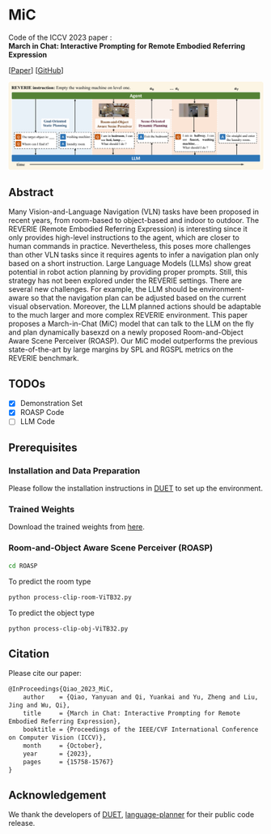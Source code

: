 # MiC
Code of the ICCV 2023 paper :
<br>**March in Chat: Interactive Prompting for Remote Embodied Referring Expression**<br>

[[Paper](https://arxiv.org/pdf/2308.10141.pdf)] [[GitHub](https://github.com/YanyuanQiao/MiC)]

![teaser](overview.png)

</p>

## Abstract
Many Vision-and-Language Navigation (VLN) tasks have been proposed in recent years, from room-based to object-based and indoor to outdoor. The REVERIE (Remote Embodied Referring Expression) is interesting since it only provides high-level instructions to the agent, which are closer to human commands in practice. Nevertheless, this poses more challenges than other VLN tasks since it requires agents to infer a navigation plan only based on a short instruction. Large Language Models (LLMs) show great potential in robot action planning by providing proper prompts. Still, this strategy has not been explored under the REVERIE settings. There are several new challenges. For example, the LLM should be environment-aware so that the navigation plan can be adjusted based on the current visual observation. Moreover, the LLM planned actions should be adaptable to the much larger and more complex REVERIE environment. This paper proposes a March-in-Chat (MiC) model that can talk to the LLM on the fly and plan dynamically basexzd on a newly proposed Room-and-Object Aware Scene Perceiver (ROASP). Our MiC model outperforms the previous state-of-the-art by large margins by SPL and RGSPL metrics on the REVERIE benchmark.

## TODOs

- [x] Demonstration Set
- [x] ROASP Code
- [ ] LLM Code 

## Prerequisites
### Installation and Data Preparation
Please follow the installation instructions in [DUET](https://github.com/cshizhe/VLN-DUET) to set up the environment.
### Trained Weights
Download the trained weights from [here](https://drive.google.com/drive/folders/1LfV3DBYcS_pS2rxAIYOX8sRGLdGFQYN7?usp=drive_link).
### Room-and-Object Aware Scene Perceiver (ROASP)
```sh
cd ROASP
```
To predict the room type
```sh
python process-clip-room-ViTB32.py
```
To predict the object type
```sh
python process-clip-obj-ViTB32.py
```
## Citation
Please cite our paper:
```
@InProceedings{Qiao_2023_MiC,
    author    = {Qiao, Yanyuan and Qi, Yuankai and Yu, Zheng and Liu, Jing and Wu, Qi},
    title     = {March in Chat: Interactive Prompting for Remote Embodied Referring Expression},
    booktitle = {Proceedings of the IEEE/CVF International Conference on Computer Vision (ICCV)},
    month     = {October},
    year      = {2023},
    pages     = {15758-15767}
}
```

## Acknowledgement

We thank the developers of [DUET](https://github.com/cshizhe/VLN-DUET),  [language-planner](https://github.com/huangwl18/language-planner) for their public code release.
